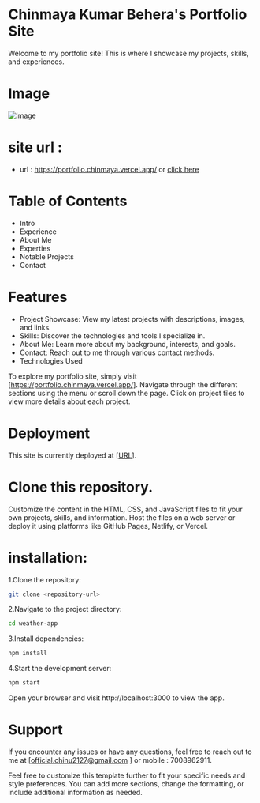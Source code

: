 # Chinmaya Kumar Behera's Portfolio Site
Welcome to my portfolio site! This is where I showcase my projects, skills, and experiences.

# Image 
![image](https://github.com/chinmaya-kumar-behera/portfolio/assets/101429530/e80e50b2-b4e2-4e97-b7b6-07fb30c775bf)

# site url : 

- url : https://portfolio.chinmaya.vercel.app/ or [click here](https://portfolio.chinmaya.vercel.app/)

# Table of Contents
* Intro
* Experience
* About Me
* Experties
* Notable Projects
* Contact

# Features
- Project Showcase: View my latest projects with descriptions, images, and links.
- Skills: Discover the technologies and tools I specialize in.
- About Me: Learn more about my background, interests, and goals.
- Contact: Reach out to me through various contact methods.
- Technologies Used

To explore my portfolio site, simply visit [https://portfolio.chinmaya.vercel.app/]. Navigate through the different sections using the menu or scroll down the page. Click on project tiles to view more details about each project.

# Deployment
This site is currently deployed at [[URL](https://portfolio.chinmaya.vercel.app/)].

# Clone this repository.
Customize the content in the HTML, CSS, and JavaScript files to fit your own projects, skills, and information.
Host the files on a web server or deploy it using platforms like GitHub Pages, Netlify, or Vercel.

# installation:
1.Clone the repository:
``` bash
git clone <repository-url>
```
2.Navigate to the project directory:
``` bash
cd weather-app
```
3.Install dependencies:
``` bash
npm install
```

4.Start the development server:
``` bash
npm start
```

Open your browser and visit http://localhost:3000 to view the app.

# Support
If you encounter any issues or have any questions, feel free to reach out to me at [official.chinu2127@gmail.com ] or mobile : 7008962911.

Feel free to customize this template further to fit your specific needs and style preferences. You can add more sections, change the formatting, or include additional information as needed.

